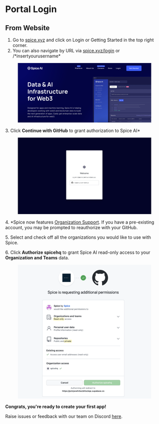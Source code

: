 # Portal Login

## From Website

1. Go to [spice.xyz](https://www.spice.xyz) and click on Login or Getting Started in the top right corner.
2. You can also navigate by URL via [spice.xyz/login](https://www.spice.xyz/login) or /\*insertyourusername\*

<figure><img src="../.gitbook/assets/CleanShot 2023-01-24 at 14.07.06@2x.png" alt=""><figcaption></figcaption></figure>

3\.   Click **Continue with GitHub** to grant authorization to Spice AI\*

<figure><img src="../.gitbook/assets/CleanShot 2023-01-24 at 14.00.46@2x.png" alt=""><figcaption></figcaption></figure>



4\.   \*Spice now features [Organization Support](../portal/organizations.md). If you have a pre-existing account, you may be prompted to reauthorize with your GitHub.&#x20;

5\.   Select and check off all the organizations you would like to use with Spice.

6\.   Click **Authorize spicehq** to grant Spice AI read-only access to your **Organization and Teams** data.



<figure><img src="../.gitbook/assets/CleanShot 2023-01-24 at 14.22.37@2x.png" alt=""><figcaption></figcaption></figure>

**Congrats, you're ready to create your first app!**



Raise issues or feedback with our team on Discord [here](https://discord.gg/PUCapX22En).&#x20;
